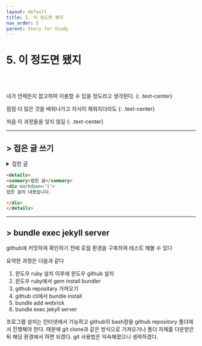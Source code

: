 ```yaml
---
layout: default
title: 5. 이 정도면 됐지
nav_order: 5
parent: Story for Study
---
```


#  5. 이 정도면 됐지

<br><br>

내가 언제든지 참고하여 이용할 수 있을 정도라고 생각된다.
{: .text-center}

점점 더 많은 것을 배워나가고 지식이 채워지더라도
{: .text-center}

처음 이 과정들을 잊지 않길
{: .text-center}

-----

## > 접은 글 쓰기

<div class="code-example">
<details>
<summary>접힌 글</summary>
<div markdown="1">
접힌 글의 내용입니다.
</div>
</details>
</div>

```html
<details>
<summary>접힌 글</summary>
<div markdown="1">
접힌 글의 내용입니다.

</div>
</details>
```

-----

## > bundle exec jekyll server

github에 커밋하여 확인하기 전에 로컬 환경을 구축하여 테스트 해볼 수 있다

요약한 과정은 다음과 같다

1. 윈도우 ruby 설치 이후에 윈도우 github 설치
2. 윈도우 ruby에서 gem install bundler
3. github repositary 가져오기
4. github cli에서 bundle install
5. bundle add webrick
6. bundle exec jekyll server

프로그램 설치는 인터넷에서 가능하고 github의 bash창을 github repository 폴더에서 진행해야 한다. 때문에 git clone과 같은 방식으로 가져오거나 폴더 자체를 다운받은 뒤 해당 환경에서 하면 되겠다. git 사용법은 익숙해졌으니 생략하겠다. 